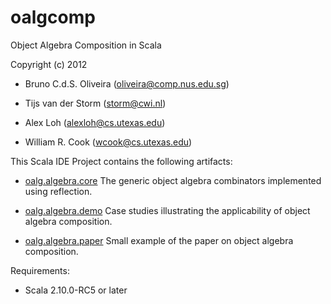oalgcomp
========

Object Algebra Composition in Scala

Copyright (c) 2012
 
 - Bruno C.d.S. Oliveira (oliveira@comp.nus.edu.sg)
 
 - Tijs van der Storm (storm@cwi.nl)
 
 - Alex Loh (alexloh@cs.utexas.edu)
 
 - William R. Cook (wcook@cs.utexas.edu)

This Scala IDE Project contains the following artifacts:

 - [oalg.algebra.core](src/oalg/algebra/core) The generic object algebra combinators implemented using reflection.

 - [oalg.algebra.demo](src/oalg/algebra/demo) Case studies illustrating the applicability of object algebra composition.

 - [oalg.algebra.paper](src/oalg/algebra/paper) Small example of the paper on object algebra composition.

Requirements:
- Scala 2.10.0-RC5 or later

